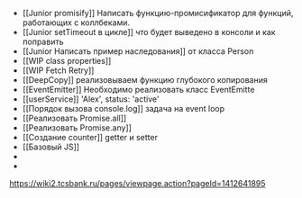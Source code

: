 - [[Junior promisify]] Написать функцию-промисификатор для функций, работающих с коллбеками. 
- [[Junior setTimeout в цикле]]  что будет выведено в консоли и как поправить
- [[Junior Написать пример наследования]] от класса Person
-  [[WIP class properties]]
-  [[WIP Fetch Retry]]
- [[DeepCopy]] реализовываем функцию глубокого копирования
- [[EventEmitter]] Необходимо реализовать класс EventEmitte
- [[userService]] 'Alex', status: 'active'
- [[Порядок вызова console.log]] задача на event loop
- [[Реализовать Promise.all]]
- [[Реализовать Promise.any]]
- [[Создание counter]] getter и setter
- [[Базовый JS]]
- 
- 

https://wiki2.tcsbank.ru/pages/viewpage.action?pageId=1412641895